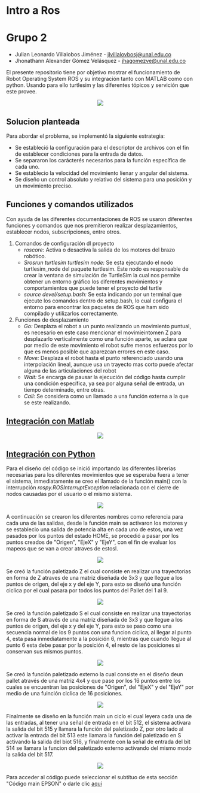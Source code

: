 # Intro a Ros

# Grupo 2

- Julian Leonardo Villalobos Jiménez - jlvillalovbosj@unal.edu.co
- Jhonathann Alexander Gómez Velásquez - jhagomezve@unal.edu.co

El presente repositorio tiene por objetivo mostrar el funcionamiento de Robot Operating System ROS y su integración tanto con MATLAB como con python. Usando para ello turtlesim y las diferentes tópicos y servición que este provee.

<p align="center">
  <img src="/Imagenes/IntroRos.PNG width="1000" />
</p>

## Solucion planteada

Para abordar el problema, se implementó la siguiente estrategia:

- Se estableció la configuración para el descriptor de archivos con el fin de establecer condiciones para la entrada de datos.
- Se separaron los carácterés necesarios para la función específica de cada uno.
- Se establecio la velocidad del movimiento lienar y angular del sistema.
- Se diseño un control absoluto y relativo del sistema para una posición y un movimiento preciso.

## Funciones y comandos utilizados

Con ayuda de las diferentes documentaciones de ROS se usaron diferentes funciones y comandos que nos premitieron realizar desplazamientos, establecer nodos, subscripciones, entre otros.

1. Comandos de configuración dl proyecto
    - *roscore:* Activa o desactiva la salida de los motores del brazo robótico.
    - *Srosrun turtlesim turtlesim node:* Se esta ejecutando el nodo turtlesim_node del paquete turtlesim. Este nodo es responsable de crear la ventana de simulación de TurtleSim la cual nos permite obtener un entorno gráfico los diferentes movimientos y comportamientos que puede tener el proyecto del turtle
    - *source devel/setup.bash:* Se esta indicando por un terminal que ejecute los comandos dentro de setup.bash, lo cual configura el entorno para  encontrar los paquetes de ROS que ham sido compilado y utilizarlos correctamente.
2. Funciones de desplazamiento
    - *Go:* Desplaza el robot a un punto realizando un movimiento puntual, es necesario en este caso mencionar el movimieintomen Z para desplazarlo verticalmente como una función aparte, se aclara que por medio de este movimiento el robot sufre menos esfuerzos por lo que es menos posible que aparezcan errores en este caso.
    - *Move:* Desplaza el robot hasta el punto referenciado usando una interpolación lineal, aunque usa un trayecto mas corto puede afectar alguna de las articulaciones del robot
    - *Wait:* Se encarga de pausar la ejecución del código hasta cumplir una condición específica, ya sea por alguna señal de entrada, un tiempo determinado, entre otras.
    - *Call:* Se considera como un llamado a una función externa a la que se este realizando.

## [Integración con Matlab](/Lab3)
<p align="center">
  <img src="/Imagenes/Matlab_subscription.png width="1000" />
</p>

## [Integración con Python](/catkin_ws/devel/lib/hello_turtle/myTeleopKey.py)

Para el diseño del código se inició importando las diferentes librerías necesarias para los diferentes movimientos que se esperaba fuera a tener el sistema, inmediatamente se creo el llamado de la función main() con la interrupción *rospy.ROSInterruptException* relacionada con el cierre de nodos causadas por el usuario o el mismo sistema.
<p align="center">
  <img src="/Imágenes/Codigo_TrayectoriaHOME.PNG" />
</p>

A continuación se crearon los diferentes nombres como referencia para cada una de las salidas, desde la función main se activaron los motores y se establecio una salida de potencia alta en cada uno de estos, una vez pasados por los puntos del estado HOME, se procedió a pasar por los puntos creados de "Origen", "EjeX" y "EjeY", con el fin de evaluar los mapeos que se van a crear atraves de estosl.

<p align="center">
  <img src="/Imágenes/Codigo_TrayectoriaHOME.PNG" />
</p>

Se creó la función paletizado Z el cual consiste en realizar una trayectorias en forma de Z atraves de una matriz diseñada de 3x3 y que llegue a los puntos de origen, del eje x y del eje Y, para esto se diseñó una función ciclica por el cual pasara por todos los puntos del Pallet del 1 al 9.

<p align="center">
  <img src="/Imágenes/Codigo_FuncionPaletizadoZ.PNG" />
</p>

Se creó la función paletizado S el cual consiste en realizar una trayectorias en forma de S através de una matriz diseñada de 3x3 y que llegue a los puntos de origen, del eje x y del eje Y, para esto se paso como una secuencia normal de los 9 puntos con una funcion ciclica, al llegar al punto 4, esta pasa inmediatamente a la posición 6, mientras que cuando llegue al punto 6 esta debe pasar por la posición 4, el resto de las posiciones si conservan sus mismos puntos.

<p align="center">
  <img src="/Imágenes/Codigo_FuncionPaletizadoS.PNG" />
</p>

Se creó la función paletizado externo la cual consiste en el diseño deun pallet através de una matriz 4x4 y que pase por los 16 puntos entre los cuales se encuentran las posiciones de "Origen", del "EjeX" y del "EjeY" por medio de una fuinción ciclica de 16 posiciones.

<p align="center">
  <img src="/Imágenes/Codigo_FuncionPaletizadoExterno.PNG" />
</p>

Finalmente se diseño en la función main un ciclo el cual leyera cada una de las entradas, al tener una señal de entrada en el bit 512, el sistema activara la salida del bit 515 y llamara la función del paletizado Z, por otro lado al activar la entrada del bit 513 este llamara la función del paletizado en S activando la salida del biot 516, y finalmente con la señal de entrada del bit 514 se llamara la funcion del paletizado externo activando del mismo modo la salida del bit 517.

<p align="center">
  <img src="/Imágenes/Codigo_CicloTrayectorias.PNG" />
</p>

Para acceder al código puede seleccionar el subtítuo de esta sección "Código main EPSON" o darle clic [aquí](/Lab2/Main.prg)


